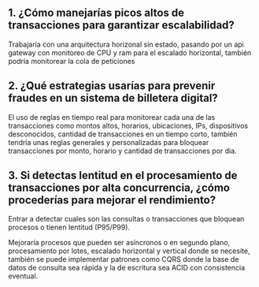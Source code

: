 
## 1. ¿Cómo manejarías picos altos de transacciones para garantizar escalabilidad?

Trabajaría con una arquitectura horizonal sin estado, pasando por un api gateway con monitoreo de CPU y ram para el escalado horizontal, también podría monitorear la cola de peticiones

  

## 2. ¿Qué estrategias usarías para prevenir fraudes en un sistema de billetera digital?

El uso de reglas en tiempo real para monitorear cada una de las transacciones como montos altos, horarios, ubicaciones, IPs, dispositivos desconocidos, cantidad de transacciones en un tiempo corto, también tendría unas reglas generales y personalizadas para bloquear transacciones por monto, horario y cantidad de transacciones por dia.

  
  

## 3. Si detectas lentitud en el procesamiento de transacciones por alta concurrencia, ¿cómo procederías para mejorar el rendimiento?

Entrar a detectar cuales son las consultas o transacciones que bloquean procesos o tienen lentitud (P95/P99).

Mejoraría procesos que pueden ser asíncronos o en segundo plano, procesamiento por lotes, escalado horizontal y vertical donde se necesite, también se puede implementar patrones como CQRS donde la base de datos de consulta sea rápida y la de escritura sea ACID con consistencia eventual.